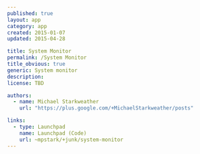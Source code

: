 ```yaml
---
published: true
layout: app
category: app
created: 2015-01-07
updated: 2015-04-28

title: System Monitor
permalink: /System Monitor
title_obvious: true
generic: System monitor
description:
license: TBD

authors:
  - name: Michael Starkweather
    url: "https://plus.google.com/+MichaelStarkweather/posts"

links:
  - type: Launchpad
    name: Launchpad (Code)
    url: ~mpstark/+junk/system-monitor
---
```

